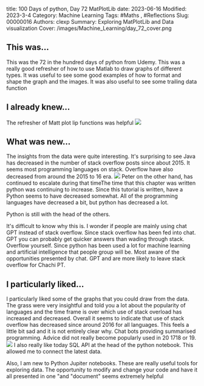 title: 100 Days of python, Day 72 MatPlotLib
date: 2023-06-16
Modified: 2023-3-4
Category: Machine Learning
Tags: #Maths , #Reflections
Slug: 00000016
Authors: clexp
Summary: Exploring MatPlotLib and Data visualization
Cover: /images/Machine_Learning/day_72_cover.png

## This was...
This was the 72 in the hundred days of python from Udemy. This was a really good refresher of how to use Matlab to draw graphs of different types. It was useful to see some good examples of how to format and shape the graph and the images. It was also useful to see some trailing data function
## I already knew...
The refresher of Matt plot lip functions was helpful
<img  src='/images/Machine_Learning/day_72_graph1.png'>
## What was new...
The insights from the data were quite interesting. It's surprising to see Java has decreased in the number of stack overflow posts since about 2015. It seems most programming languages on stack. Overflow have also decreased from around the 2015 to 16 era.
<img  src='/images/Machine_Learning/day_72_pivot.png'>
Peter on the other hand, has continued to escalate during that timeThe time that this chapter was written python was continuing to increase. Since this tutorial is written, have a Python seems to have decreased somewhat. All of the programming languages have decreased a bit, but python has decreased a lot.

Python is still with the head of the others.

It's difficult to know why this is. I wonder if people are mainly using chat GPT instead of stack overflow. Since stack overflow has been fed into chat. GPT you can probably get quicker answers than wading through stack. Overflow yourself. Since python has been used a lot for machine learning and artificial intelligence that people group will be. Most aware of the opportunities presented by chat. GPT and are more likely to leave stack overflow for Chachi PT.
## I particularly liked... 
I particularly liked some of the graphs that you could draw from the data. The grass were very insightful and told you a lot about the popularity of languages and the time frame is over which use of stack overload has increased and decreased. Overall it seems to indicate that use of stack overflow has decreased since around 2016 for all languages. This feels a little bit sad and it is not entirely clear why. Chat bots providing summarised programming. Advice did not really become popularly used in 20 1718 or 19.
<img  src='/images/Machine_Learning/day_72_multi_graph.png'>
I also really like today SQL API at the head of the python notebook. This allowed me to connect the latest data.

Also, I am new to Python Jupiter notebooks. These are really useful tools for exploring data. The opportunity to modify and change your code and have it all presented in one "and "document" seems extremely helpful